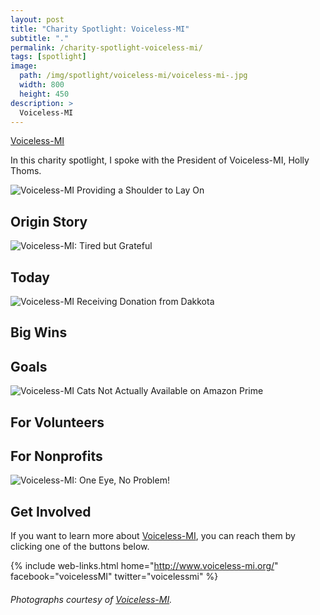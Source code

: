```yaml
---
layout: post
title: "Charity Spotlight: Voiceless-MI"
subtitle: "."
permalink: /charity-spotlight-voiceless-mi/
tags: [spotlight]
image:
  path: /img/spotlight/voiceless-mi/voiceless-mi-.jpg
  width: 800
  height: 450
description: >
  Voiceless-MI
---
```


[Voiceless-MI][1]

In this charity spotlight, I spoke with the President of Voiceless-MI, Holly Thoms.

![][6]

## Origin Story



![][7]

## Today



![][2]

## Big Wins



## Goals



![][3]

## For Volunteers



## For Nonprofits



![][4]

## Get Involved

If you want to learn more about [Voiceless-MI][1], you can reach them by clicking one of the buttons below.

{% include web-links.html home="http://www.voiceless-mi.org/" facebook="voicelessMI" twitter="voicelessmi" %}

###### Photographs courtesy of [Voiceless-MI][1].



[1]: http://www.voiceless-mi.org/ "Voiceless-MI Homepage"
[2]: /img/spotlight/voiceless-mi/voiceless-mi-dakkota-donation.jpg "Voiceless-MI Receiving Donation from Dakkota"
[3]: /img/spotlight/voiceless-mi/voiceless-mi-kitty-prime.jpg "Voiceless-MI Cats Not Actually Available on Amazon Prime"
[4]: /img/spotlight/voiceless-mi/voiceless-mi-one-eye-no-problem.jpg "Voiceless-MI: One Eye, No Problem!"
[5]: /img/spotlight/voiceless-mi/voiceless-mi-puppy-pals.jpg "Voiceless-MI Puppy Pals"
[6]: /img/spotlight/voiceless-mi/voiceless-mi-shoulder-cats.jpg "Voiceless-MI Providing a Shoulder to Lay On"
[7]: /img/spotlight/voiceless-mi/voiceless-mi-tired-kitty.jpg "Voiceless-MI: Tired but Grateful"
